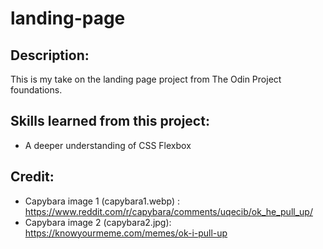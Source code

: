 # landing-page

## Description:

This is my take on the landing page project from The Odin Project foundations.

## Skills learned from this project:

- A deeper understanding of CSS Flexbox

## Credit:

- Capybara image 1 (capybara1.webp) : https://www.reddit.com/r/capybara/comments/uqecib/ok_he_pull_up/
- Capybara image 2 (capybara2.jpg): https://knowyourmeme.com/memes/ok-i-pull-up
